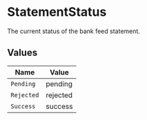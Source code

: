 # StatementStatus

The current status of the bank feed statement.


## Values

| Name       | Value      |
| ---------- | ---------- |
| `Pending`  | pending    |
| `Rejected` | rejected   |
| `Success`  | success    |
